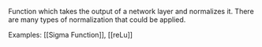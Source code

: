 Function which takes the output of a network layer and normalizes it. There are many types of normalization that could be applied.

Examples: [[Sigma Function]], [[reLu]]
